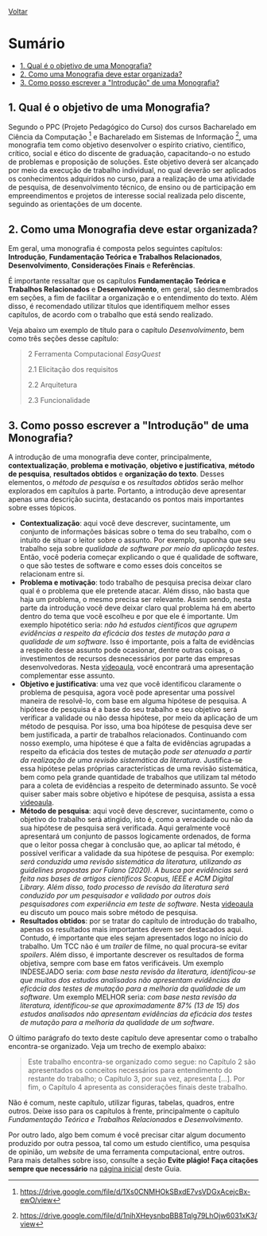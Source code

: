 [Voltar](README.md)

# Sumário  <!-- omit in toc -->
- [1. Qual é o objetivo de uma Monografia?](#1-qual-é-o-objetivo-de-uma-monografia)
- [2. Como uma Monografia deve estar organizada?](#2-como-uma-monografia-deve-estar-organizada)
- [3. Como posso escrever a "Introdução" de uma Monografia?](#3-como-posso-escrever-a-introdução-de-uma-monografia)

## 1. Qual é o objetivo de uma Monografia?
Segundo o PPC (Projeto Pedagógico do Curso) dos cursos Bacharelado em Ciência da Computação [^1] e Bacharelado em Sistemas de Informação [^2], uma monografia tem como objetivo desenvolver o espírito criativo, científico, crítico, social e ético do discente de graduação, capacitando-o no estudo de problemas e proposição de soluções. Este objetivo deverá ser alcançado por meio da execução de trabalho individual, no qual deverão ser aplicados os conhecimentos adquiridos no curso, para a realização de uma atividade de pesquisa, de desenvolvimento técnico, de ensino ou de participação em empreendimentos e projetos de interesse social realizada pelo discente, seguindo as orientações de um docente.

## 2. Como uma Monografia deve estar organizada?
Em geral, uma monografia é composta pelos seguintes capítulos: **Introdução**, **Fundamentação Teórica e Trabalhos Relacionados**, **Desenvolvimento**, **Considerações Finais** e **Referências**. 

É importante ressaltar que os capítulos **Fundamentação Teórica e Trabalhos Relacionados** e **Desenvolvimento**, em geral, são desmembrados em seções, a fim de facilitar a organização e o entendimento do texto. Além disso, é recomendado utilizar títulos que identifiquem melhor esses capítulos, de acordo com o trabalho que está sendo realizado.

Veja abaixo um exemplo de título para o capítulo *Desenvolvimento*, bem como três seções desse capítulo:

> 2 Ferramenta Computacional *EasyQuest*
> 
> 2.1 Elicitação dos requisitos 
> 
> 2.2 Arquitetura 
> 
> 2.3 Funcionalidade

## 3. Como posso escrever a "Introdução" de uma Monografia?
A introdução de uma monografia deve conter, principalmente, **contextualização**, **problema e motivação**, **objetivo e justificativa**, **método de pesquisa**, **resultados obtidos** e **organização do texto**. Desses elementos, o *método de pesquisa* e os *resultados obtidos* serão melhor explorados em capítulos à parte. Portanto, a introdução deve apresentar apenas uma descrição sucinta, destacando os pontos mais importantes sobre esses tópicos.

- **Contextualização**: aqui você deve descrever, sucintamente, um conjunto de informações básicas sobre o tema do seu trabalho, com o intuito de situar o leitor sobre o assunto. Por exemplo, suponha que seu trabalho seja sobre *qualidade de software por meio da aplicação testes*. Então, você poderia começar explicando o que é qualidade de software, o que são testes de software e como esses dois conceitos se relacionam entre si.
- **Problema e motivação**: todo trabalho de pesquisa precisa deixar claro qual é o problema que ele pretende atacar. Além disso, não basta que haja um problema, o mesmo precisa ser relevante. Assim sendo, nesta parte da introdução você deve deixar claro qual problema há em aberto dentro do tema que você escolheu e por que ele é importante. Um exemplo hipotético seria: *não há estudos científicos que agrupem evidências a respeito da eficácia dos testes de mutação para a qualidade de um software*. Isso é importante, pois a falta de evidências a respeito desse assunto pode ocasionar, dentre outras coisas, o investimentos de recursos desnecessários por parte das empresas desenvolvedoras. Nesta [videoaula](https://www.youtube.com/watch?v=Qs9EmXEJ4tM), você encontrará uma apresentação complementar esse assunto.
- **Objetivo e justificativa**: uma vez que você identificou claramente o problema de pesquisa, agora você pode apresentar uma possível maneira de resolvê-lo, com base em alguma hipótese de pesquisa. A hipótese de pesquisa é a base do seu trabalho e seu objetivo será verificar a validade ou não dessa hipótese, por meio da aplicação de um método de pesquisa. Por isso, uma boa hipótese de pesquisa deve ser bem justificada, a partir de trabalhos relacionados. Continuando com nosso exemplo, uma hipótese é que a falta de evidências agrupadas a respeito da eficácia dos testes de mutação *pode ser atenuada a partir da realização de uma revisão sistemática da literatura*. Justifica-se essa hipótese pelas próprias características de uma revisão sistemática, bem como pela grande quantidade de trabalhos que utilizam tal método para a coleta de evidências a respeito de determinado assunto. Se você quiser saber mais sobre objetivo e hipótese de pesquisa, assista a essa [videoaula](https://www.youtube.com/watch?v=oxFPDYhhfKA).
- **Método de pesquisa**: aqui você deve descrever, sucintamente, como o objetivo do trabalho será atingido, isto é, como a veracidade ou não da sua hipótese de pesquisa será verificada. Aqui geralmente você apresentará um conjunto de passos logicamente ordenados, de forma que o leitor possa chegar à conclusão que, ao aplicar tal método, é possível verificar a validade da sua hipótese de pesquisa. Por exemplo: *será conduzida uma revisão sistemática da literatura, utilizando as *guidelines* propostas por Fulano (2020). A busca por evidências será feita nas bases de artigos científicos *Scopus*, *IEEE* e *ACM Digital Library*. Além disso, todo processo de revisão da literatura será conduzido por um pesquisador e validado por outros dois pesquisadores com experiência em teste de software*. Nesta [videoaula](https://www.youtube.com/watch?v=fORF159WFS0) eu discuto um pouco mais sobre método de pesquisa.
- **Resultados obtidos**: por se tratar do capítulo de introdução do trabalho, apenas os resultados mais importantes devem ser destacados aqui. Contudo, é importante que eles sejam apresentados logo no início do trabalho. Um TCC não é um *trailer* de filme, no qual procura-se evitar *spoilers*. Além disso, é importante descrever os resultados de forma objetiva, sempre com base em fatos verificáveis. Um exemplo INDESEJADO seria: *com base nesta revisão da literatura, identificou-se que *muitos* dos estudos analisados não apresentam evidências da eficácia dos testes de mutação para a melhoria da qualidade de um software*. Um exemplo MELHOR seria: *com base nesta revisão da literatura, identificou-se que aproximadamente 87% (13 de 15) dos estudos analisados não apresentam evidências da eficácia dos testes de mutação para a melhoria da qualidade de um software*.

O último parágrafo do texto deste capítulo deve apresentar como o trabalho encontra-se organizado. Veja um trecho de exemplo abaixo: 

> Este trabalho encontra-se organizado como segue: no Capítulo 2 são apresentados os conceitos necessários para entendimento do restante do trabalho; o Capítulo 3, por sua vez, apresenta [...]. Por fim, o Capítulo 4 apresenta as considerações finais deste trabalho.

Não é comum, neste capítulo, utilizar figuras, tabelas, quadros, entre outros. Deixe isso para os capítulos à frente, principalmente o capítulo *Fundamentação Teórica e Trabalhos Relacionados* e *Desenvolvimento*.

Por outro lado, algo bem comum é você precisar citar algum documento produzido por outra pessoa, tal como um estudo científico, uma pesquisa de opinião, um *website* de uma ferramenta computacional, entre outros. Para mais detalhes sobre isso, consulte a seção **Evite plágio! Faça citações sempre que necessário** na [página inicial](README.md#36-evite-plágio-faça-citações-sempre-que-necessário) deste Guia.

[^1]: https://drive.google.com/file/d/1Xs0CNMHOkSBxdE7vsVDGxAcejcBx-ewO/view
[^2]: https://drive.google.com/file/d/1nihXHeysnbqBB8Tqlg79LhOjw6031xK3/view
